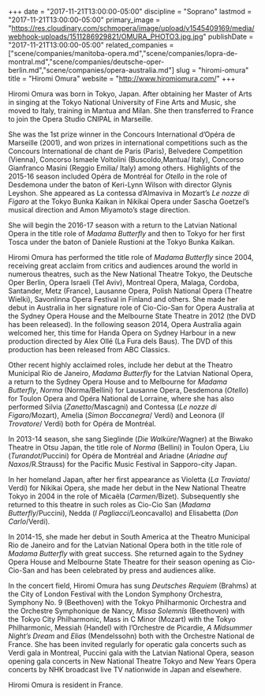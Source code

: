 +++
date = "2017-11-21T13:00:00-05:00"
discipline = "Soprano"
lastmod = "2017-11-21T13:00:00-05:00"
primary_image = "https://res.cloudinary.com/schmopera/image/upload/v1545409169/media/webhook-uploads/1511286929821/OMURA_PHOTO3.jpg.jpg"
publishDate = "2017-11-21T13:00:00-05:00"
related_companies = ["scene/companies/manitoba-opera.md","scene/companies/lopra-de-montral.md","scene/companies/deutsche-oper-berlin.md","scene/companies/opera-australia.md"]
slug = "hiromi-omura"
title = "Hiromi Omura"
website = "http://www.hiromiomura.com/"
+++

Hiromi Omura was born in Tokyo, Japan. After obtaining her Master of Arts in singing at the Tokyo National University of Fine Arts and Music, she moved to Italy, training in Mantua and Milan. She then transferred to France to join the Opera Studio CNIPAL in Marseille.

She was the 1st prize winner in the Concours International d’Opéra de Marseille (2001), and won prizes in international competitions such as the Concours International de chant de Paris (Paris), Belvedere Competition (Vienna), Concorso Ismaele Voltolini (Buscoldo,Mantua/ Italy), Concorso Gianfranco Masini (Reggio Emilia/ Italy) among others.
Highlights of the 2015-16 season included Opéra de Montréal for *Otello* in the role of Desdemona under the baton of Keri-Lynn Wilson with director Glynis Leyshon. She appeared as La contessa d’Almaviva in Mozart’s *Le nozze di Figaro* at the Tokyo Bunka Kaikan in Nikikai Opera under Sascha Goetzel’s musical direction and Amon Miyamoto’s stage direction.

She will begin the 2016-17 season with a return to the Latvian National Opera in the title role of *Madama Butterfly* and then to Tokyo for her first Tosca under the baton of Daniele Rustioni at the Tokyo Bunka Kaikan. 

Hiromi Omura has performed the title role of *Madama Butterfly* since 2004, receiving great acclaim from critics and audiences around the world in numerous theatres, such as the New National Theatre Tokyo, the Deutsche Oper Berlin, Opera Israeli (Tel Aviv), Montreal Opera, Malaga, Cordoba, Santander, Metz (France), Lausanne Opera, Polish National Opera (Theatre Wielki), Savonlinna Opera Festival in Finland and others. She made her debut in Australia in her signature role of Cio-Cio-San for Opera Australia at the Sydney Opera House and the Melbourne State Theatre in 2012 (the DVD has been released). In the following season 2014, Opera Australia again welcomed her, this time for Handa Opera on Sydney Harbour in a new production directed by Alex Ollé (La Fura dels Baus). The DVD of this production has been released from ABC Classics.

Other recent highly acclaimed roles, include her debut at the Theatro Municipal Rio de Janeiro, *Madama Butterfly* for the Latvian National Opera, a return to the Sydney Opera House and to Melbourne for *Madama Butterfly*, *Norma* (Norma/Bellini) for Lausanne Opera, Desdemona (*Otello*) for Toulon Opera and Opéra National de Lorraine, where she has also performed Silvia (*Zanetto*/Mascagni) and Contessa (*Le nozze di Figaro*/Mozart), Amelia (*Simon Boccanegra*/ Verdi) and Leonora (*Il Trovatore*/ Verdi) both for Opéra de Montréal.

In 2013-14 season, she sang Sieglinde (*Die Walküre*/Wagner) at the Biwako Theatre in Otsu Japan, the title role of *Norma* (Bellini) in Toulon Opera, Liu (*Turandot*/Puccini) for Opéra de Montréal and Ariadne (*Ariadne auf Naxos*/R.Strauss) for the Pacific Music Festival in Sapporo-city Japan.

In her homeland Japan, after her first appearance as Violetta (*La Traviata*/ Verdi) for Nikikai Opera, she made her debut in the New National Theatre Tokyo in 2004 in the role of Micaëla (*Carmen*/Bizet). Subsequently she returned to this theatre in such roles as Cio-Cio San (*Madama Butterfly*/Puccini), Nedda (*I Pagliacci*/Leoncavallo) and Elisabetta (*Don Carlo*/Verdi).

In 2014-15, she made her debut in South America at the Theatro Municipal Rio de Janeiro and for the Latvian National Opera both in the title role of *Madama Butterfly* with great success. She returned again to the Sydney Opera House and Melbourne State Theatre for their season opening as Cio-Cio-San and has been celebrated by press and audiences alike.  

In the concert field, Hiromi Omura has sung *Deutsches Requiem* (Brahms) at the City of London Festival with the London Symphony Orchestra, Symphony No. 9 (Beethoven) with the Tokyo Philharmonic Orchestra and the Orchestre Symphonique de Nancy, *Missa Solemnis* (Beethoven) with the Tokyo City Philharmonic, Mass in C Minor (Mozart) with the Tokyo Philharmonic, Messiah (Handel) with l’Orchestre de Picardie, *A Midsummer Night’s Dream* and *Elias* (Mendelssohn) both with the Orchestre National de France. She has been invited regularly for operatic gala concerts such as Verdi gala in Montreal, Puccini gala with the Latvian National Opera, season opening gala concerts in New National Theatre Tokyo and New Years Opera concerts by NHK broadcast live TV nationwide in Japan and elsewhere.

Hiromi Omura is resident in France.
